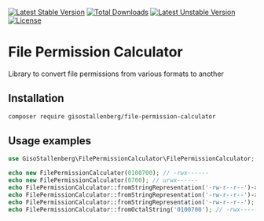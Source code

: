 [![Latest Stable Version](https://poser.pugx.org/gisostallenberg/file-permission-calculator/version)](https://packagist.org/packages/gisostallenberg/file-permission-calculator)
[![Total Downloads](https://poser.pugx.org/gisostallenberg/file-permission-calculator/downloads)](https://packagist.org/packages/gisostallenberg/file-permission-calculator)
[![Latest Unstable Version](https://poser.pugx.org/gisostallenberg/file-permission-calculator/v/unstable)](//packagist.org/packages/gisostallenberg/file-permission-calculator)
[![License](https://poser.pugx.org/gisostallenberg/file-permission-calculator/license.svg)](https://packagist.org/packages/gisostallenberg/file-permission-calculator)

# File Permission Calculator
Library to convert file permissions from various formats to another

## Installation
```bash
composer require gisostallenberg/file-permission-calculator
```

## Usage examples
```php
use GisoStallenberg\FilePermissionCalculator\FilePermissionCalculator;

echo new FilePermissionCalculator(0100700); // -rwx------
echo new FilePermissionCalculator(0700); // urwx------
echo FilePermissionCalculator::fromStringRepresentation('-rw-r--r--')->getMode(); // 33188
echo FilePermissionCalculator::fromStringRepresentation('-rw-r--r--')->getOctalString(); // 100644
echo FilePermissionCalculator::fromStringRepresentation('-rw-r--r--'); // -rw-r--r--
echo FilePermissionCalculator::fromOctalString('0100700'); // -rwx------
```
